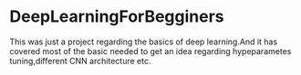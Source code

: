 # DeepLearningForBegginers

This was just a project regarding the basics of deep learning.And it has covered most of the basic needed to get an idea regarding hypeparametes tuning,different CNN architecture etc.
